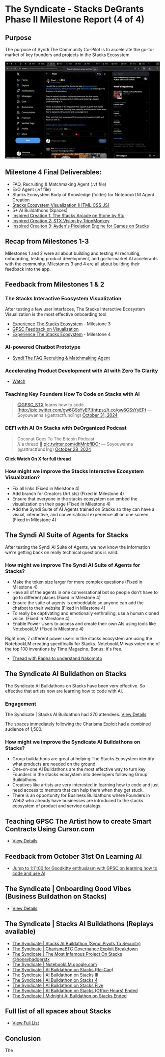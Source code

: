 # The Syndicate - Stacks DeGrants Phase II Milestone Report (4 of 4)

## Purpose
The purpose of Syndi The Community Co-Pilot is to accelerate the go-to-market of key founders and projects in the Stacks Ecosystem.

![Testimonial](Testimonial_Stu.png)

## Milestone 4 Final Deliverables:
- FAQ, Recruiting & Matchmaking Agent (.vf file)
- ExO Agent (.vf file)
- Stacks Ecosystem Body of Knowledge (folder) for NotebookLM Agent Creation
- [Stacks Ecosystem Visualization (HTML CSS JS)](http://discoverstacks.netlify.com)
- 5+ AI Buildathons (Spaces)
- [Inspired Creation 1: The Stacks Arcade on Stone by Stu](https://stonearcade.netlify.app/)
- [Inspired Creation 2: STX.Vision by TripnMonkey](https://stx.vision/)
- [Inspired Creaiton 3: Ayden's Pixelation Engine for Games on Stacks](https://youtu.be/gBXb4rJhbPc?si=Mnx5wVq3gGSu5j4J)

## Recap from Milestones 1-3
Milestones 1 and 2 were all about building and testing AI recruiting, onboarding, testing product development, and go-to-market AI accelerants with the community. Milestones 3 and 4 are all about building their feedback into the app.

## Feedback from Milestones 1 & 2

### The Stacks Interactive Ecosystem Visualization
After testing a few user interfaces, The Stacks Interactive Ecosystem Visualization is the most effective onboarding tool.
- [Experience The Stacks Ecosystem](https://thestacksecosystem.netlify.app/) - Milestone 3
- [GPSC Feedback on Visualization](https://x.com/attractfund1ng/status/1851820080188805498)
- [Experience The Stacks Ecosystem](https://discoverstacks.netlify.app/) - Milestone 4

### AI-powered Chatbot Prototype
- [Syndi The FAQ Recruiting & Matchmaking Agent](https://creator.voiceflow.com/prototype/66e393f708a05874bb3b1cce)

### Accelerating Product Development with AI with Zero To Clarity
- [Watch](https://www.youtube.com/embed/la7nahFaVDY?si=ncCPm7CDnGyIhj_W)

### Teaching Key Founders How To Code on Stacks with AI
> [@GPSC_STX](https://twitter.com/GPSC_STX?ref_src=twsrc%5Etfw) learns how to code. [http://pic.twitter.com/gw6GSsYyEP](https://t.co/gw6GSsYyEP)
> — Soyouwanna (@attractfund1ng) [October 31, 2024](https://twitter.com/attractfund1ng/status/1851811571028144318?ref_src=twsrc%5Etfw)

### DEFI with AI On Stacks with DeOrganized Podcast
> Coconut Goes To The Bitcoin Podcast  
> // a thread 🧵 [pic.twitter.com/dhMnbflDOr](https://t.co/dhMnbflDOr)
> — Soyouwanna (@attractfund1ng) [October 28, 2024](https://twitter.com/attractfund1ng/status/1850716790424273199?ref_src=twsrc%5Etfw)

**Click Watch On X for full thread**

### How might we improve the Stacks Interactive Ecosystem Visualization?
- Fix all links (Fixed in Mielstone 4)
- Add branch for Creators (Artists) (Fixed in Milestone 4)
- Ensure that everyone in the stacks ecosystem can embed the visualization on their page (Fixed in Milestone 4)
- Add the Syndi Suite of AI Agents trained on Stacks so they can have a visual, interactive, and conversational experience all on one screen. (Fixed in Milestone 4)

## The Syndi AI Suite of Agents for Stacks
After testing the Syndi AI Suite of Agents, we now know the information we're getting back on really technical questions is valid.

### How might we improve The Syndi AI Suite of Agents for Stacks?
- Make the token size larger for more complex questions (Fixed in Milestone 4)
- Have all of the agents in one conversational bot so people don't have to go to different places (Fixed in Milestone 4)
- Ensure the suite of agents is embeddable so anyone can add the chatbot to their website (Fixed in Milestone 4)
- To really be captivating and emotionally enthralling, use a human cloned voice. (Fixed in Milestone 4)
- Enable Power Users to access and create their own AIs using tools like NotebookLM (Fixed in Milestone 4)

Right now, 7 different power users in the stacks ecosystem are using the NotebookLM creating specifically for Stacks. NotebookLM was voted one of the top 100 inventions by Time Magazine. Bonus: it's free.

- [Thread with Rapha to understand Nakomoto](https://x.com/attractfund1ng/status/1852014388003131899)

## The Syndicate AI Buildathon on Stacks
The Syndicate AI Buildathons on Stacks have been very effective. So effective that artists now are learning how to code with AI.

### Engagement
The Syndicate | Stacks AI Buildathon had 270 attendees. [View Details](https://spacesdashboard.com/space/1YqKDkjeZVYxV/the-syndicate-ai-buildathon-on-stacks-iii)

The spaces immediately following the Charisma Exploit had a combined audience of 1,500.

### How might we improve the Syndicate AI Buildathons on Stacks?
- Group buildathons are great at helping The Stacks Ecosystem identify what products are needed on the ground.
- One-on-one AI Buildathons are the most effective way to turn key Founders in the stacks ecosystem into developers following Group Buildathons.
- Creatives like artists are very interested in learning how to code and just need access to mentors that can help them when they get stuck.
- There is an opportunity for Business Buildathons where Founders in Web2 who already have businesses are introduced to the stacks ecosystem of product and service catalogs.

## Teaching GPSC The Artist how to create Smart Contracts Using Cursor.com
- [View Details](https://x.com/attractfund1ng/status/1851811571028144318)

## Feedback from October 31st On Learning AI
- [Jump to 1:11:00 for Goodkitty enthusiasm with GPSC on learning how to code and use AI](https://x.com/i/spaces/1gqGvNdLvbwGB)

## The Syndicate | Onboarding Good Vibes (Business Buildathon on Stacks)
- [View Details](https://x.com/i/spaces/1eaJbaPjnWeGX/peek)

## The Syndicate | Stacks AI Buildathons (Replays available)
- [The Syndicate | Stacks AI Buildathon (Syndi Pivots To Security)](https://spacesdashboard.com/space/1lPKqOAYWAYJb/the-syndicate-stacks-ai-buildathon-syndi-pivots-to-security)
- [The Syndicate | CharismaBTC Governance Exploit Breakdown](https://x.com/i/spaces/1jMKgBnqpwgxL/peek)
- [The Syndicate | The Most Infamous Project On Stacks @honeybadgerstx](https://x.com/i/spaces/1BdxYEVPzelxX/peek)
- [The Syndicate | NotebookLM.google.com](https://x.com/i/spaces/1mnGeAYBvaPGX/peek)
- [The Syndicate | AI Buildathon on Stacks (Re-Cap)](https://x.com/i/spaces/1mrxmMWageBxy)
- [The Syndicate | AI Buildathon on Stacks III](https://x.com/i/spaces/1YqKDkjeZVYxV/peek)
- [The Syndicate | AI Buildathon on Stacks 4](https://x.com/i/spaces/1djGXrZPaaOxZ/peek)
- [The Syndicate | AI Buildathon on Stacks Five](https://x.com/i/spaces/1djGXrZVdPvxZ/peek)
- [The Syndicate | AI Buildathon on Stacks (Office Hours) Ended](https://spacesdashboard.com/space/1rmxPonEPmMJN/the-syndicate-ai-buildathon-on-stacks-office-hours)
- [The Syndicate | Midnight AI Buildathon on Stacks Ended](https://spacesdashboard.com/space/1kvKpbQzdvZJE/the-syndicate-midnight-ai-buildathon-on-stacks)

## Full list of all spaces about Stacks
- [View Full List](https://spacesdashboard.com/u/attractfund1ng?hosted=2)

## Conclusion
The 
